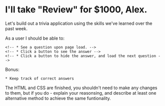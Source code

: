 # I'll take "Review" for $1000, Alex.

Let's build out a trivia application using the skills we've learned over the past week.

As a user I should be able to:

    <!-- * See a question upon page load. -->
    <!-- * Click a button to see the answer -->
    <!-- * Click a button to hide the answer, and load the next question -->

Bonus:

    * Keep track of correct answers

The HTML and CSS are finished, you shouldn't need to make any changes to them, but if you do - explain your reasonsing, and describe at least one alternative method to achieve the same funtionality.